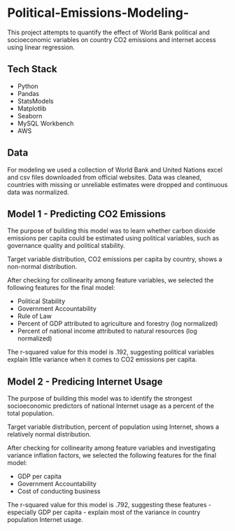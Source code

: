 # Political-Emissions-Modeling-

This project attempts to quantify the effect of World Bank political and socioeconomic variables on country CO2 emissions and internet access using linear regression. 

## Tech Stack 

- Python
- Pandas 
- StatsModels
- Matplotlib
- Seaborn 
- MySQL Workbench
- AWS 

## Data  

For modeling we used a collection of World Bank and United Nations excel and csv files downloaded from official websites. Data was cleaned, countries with missing or unreliable estimates were dropped and continuous data was normalized.  

## Model 1 - Predicting CO2 Emissions

The purpose of building this model was to learn whether carbon dioxide emissions per capita could be estimated using political variables, such as governance quality and political stability. 

Target variable distribution, CO2 emissions per capita by country, shows a non-normal distribution. 



After checking for collinearity among feature variables, we selected the following features for the final model:
- Political Stability 
- Government Accountability 
- Rule of Law 
- Percent of GDP attributed to agriculture and forestry (log normalized)
- Percent of national income attributed to natural resources (log normalized) 

The r-squared value for this model is .192, suggesting political variables explain little variance when it comes to CO2 emissions per capita. 

## Model 2 - Predicing Internet Usage 

The purpose of building this model was to identify the strongest socioeconomic predictors of national Internet usage as a percent of the total population.  

Target variable distribution, percent of population using Internet, shows a relatively normal distribution. 

After checking for collinearity among feature variables and investigating variance inflation factors, we selected the following features for the final model:
- GDP per capita 
- Government Accountability 
- Cost of conducting business

The r-squared value for this model is .792, suggesting these features - especially GDP per capita - explain most of the variance in country population Internet usage. 

